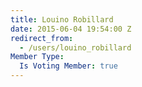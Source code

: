 ```yaml
---
title: Louino Robillard
date: 2015-06-04 19:54:00 Z
redirect_from:
  - /users/louino_robillard
Member Type:
  Is Voting Member: true
---
```


